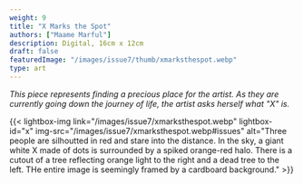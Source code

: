 ```yaml
---
weight: 9
title: "X Marks the Spot"
authors: ["Maame Marful"]
description: Digital, 16cm x 12cm
draft: false
featuredImage: "/images/issue7/thumb/xmarksthespot.webp"
type: art
---
```

*This piece represents finding a precious place for the artist. As they are currently going down the journey of life, the artist asks herself what "X" is.*

{{< lightbox-img link="/images/issue7/xmarksthespot.webp" lightbox-id="x" img-src="/images/issue7/xmarksthespot.webp#issues" alt="Three people are silhoutted in red and stare into the distance. In the sky, a giant white X made of dots is surrounded by a spiked orange-red halo. There is a cutout of a tree reflecting orange light to the right and a dead tree to the left. THe entire image is seemingly framed by a cardboard background." >}}
